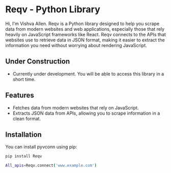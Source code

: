 # Reqv - Python Library

Hi, I'm Vishva Allen. Reqv is a Python library designed to help you scrape data from modern websites and web applications, especially those that rely heavily on JavaScript frameworks like React. Reqv connects to the APIs that websites use to retrieve data in JSON format, making it easier to extract the information you need without worrying about rendering JavaScript. 


## Under Construction
- Currently under development. You will be able to access this library in a short time.

## Features
- Fetches data from modern websites that rely on JavaScript.
- Extracts JSON data from APIs, allowing you to scrape information in a clean format.

## Installation
You can install pyvconn using pip:

```bash
pip install Reqv

All_apis=Reqv.connect('www.example.com')


